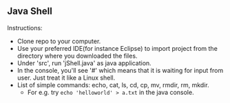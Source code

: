 ## Java Shell

Instructions:
- Clone repo to your computer.
- Use your preferred IDE(for instance Eclipse) to import project from the directory where you downloaded the files.
- Under 'src', run 'jShell.java' as java application.
- In the console, you'll see '#' which means that it is waiting for input from user. Just treat it like a Linux shell.
- List of simple commands: echo, cat, ls, cd, cp, mv, rmdir, rm, mkdir.
	- For e.g. try `echo 'helloworld' > a.txt` in the java console.
